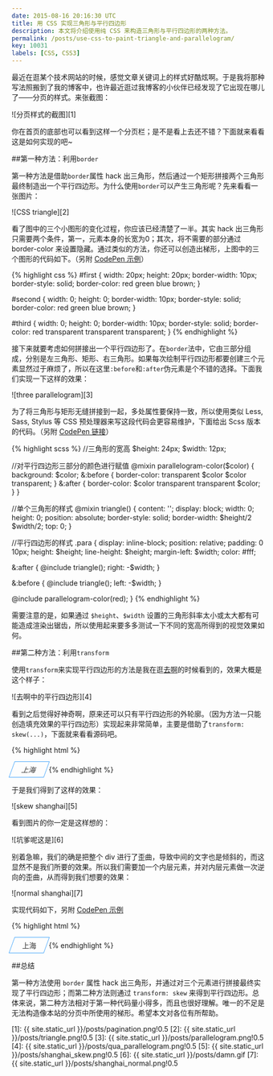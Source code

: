 ```yaml
---
date: 2015-08-16 20:16:30 UTC
title: 用 CSS 实现三角形与平行四边形
description: 本文将介绍使用纯 CSS 来构造三角形与平行四边形的两种方法。
permalink: /posts/use-css-to-paint-triangle-and-parallelogram/
key: 10031
labels: [CSS, CSS3]
---
```


最近在逛某个技术网站的时候，感觉文章关键词上的样式好酷炫啊。于是我将那种写法照搬到了我的博客中，也许最近逛过我博客的小伙伴已经发现了它出现在哪儿了——分页的样式。来张截图：

![分页样式的截图][1]

你在首页的底部也可以看到这样一个分页栏；是不是看上去还不错？下面就来看看这是如何实现的吧~

##第一种方法：利用`border`

第一种方法是借助`border`属性 hack 出三角形，然后通过一个矩形拼接两个三角形最终制造出一个平行四边形。为什么使用`border`可以产生三角形呢？先来看看一张图片：

![CSS triangle][2]

看了图中的三个小图形的变化过程，你应该已经清楚了一半。其实 hack 出三角形只需要两个条件，第一，元素本身的长宽为0；其次，将不需要的部分通过 border-color 来设置隐藏。通过类似的方法，你还可以创造出梯形，上图中的三个图形的代码如下。（另附 [CodePen 示例](http://codepen.io/jerryzou/pen/mJYJym)）

{% highlight css %}
#first {
  width: 20px;
  height: 20px;
  border-width: 10px;
  border-style: solid;
  border-color: red green blue brown;
}

#second {
  width: 0;
  height: 0;
  border-width: 10px;
  border-style: solid;
  border-color: red green blue brown;
}

#third {
  width: 0;
  height: 0;
  border-width: 10px;
  border-style: solid;
  border-color: red transparent transparent transparent;
}
{% endhighlight %}

接下来就要考虑如何拼接出一个平行四边形了。在`border`法中，它由三部分组成，分别是左三角形、矩形、右三角形。如果每次绘制平行四边形都要创建三个元素显然过于麻烦了，所以在这里`:before`和`:after`伪元素是个不错的选择。下面我们实现一下这样的效果：

![three parallelogram][3]

为了将三角形与矩形无缝拼接到一起，多处属性要保持一致，所以使用类似 Less, Sass, Stylus 等 CSS 预处理器来写这段代码会更容易维护，下面给出 Scss 版本的代码。（另附 [CodePen 链接](http://codepen.io/jerryzou/pen/ZGNGWZ?editors=110)）

{% highlight scss %}
//三角形的宽高
$height: 24px;
$width: 12px;

//对平行四边形三部分的颜色进行赋值
@mixin parallelogram-color($color) {
  background: $color;
  &:before { border-color: transparent $color $color transparent; }
  &:after { border-color: $color transparent transparent $color; }
}

//单个三角形的样式
@mixin triangle() {
  content: '';
  display: block;
  width: 0;
  height: 0;
  position: absolute;
  border-style: solid;
  border-width: $height/2 $width/2;
  top: 0;
}

//平行四边形的样式
.para {
  display: inline-block;
  position: relative;
  padding: 0 10px;
  height: $height;
  line-height: $height;
  margin-left: $width;
  color: #fff;

  &:after {
    @include triangle();
    right: -$width;
  }

  &:before {
    @include triangle();
    left: -$width;
  }

  @include parallelogram-color(red);
}
{% endhighlight %}

需要注意的是，如果通过 `$height`、`$width` 设置的三角形斜率太小或太大都有可能造成渲染出锯齿，所以使用起来要多多测试一下不同的宽高所得到的视觉效果如何。

##第二种方法：利用`transform`

使用`transform`来实现平行四边形的方法是我在逛[去啊](http://www.alitrip.com/)的时候看到的，效果大概是这个样子：

![去啊中的平行四边形][4]

看到之后觉得好神奇啊，原来还可以只有平行四边形的外轮廓。（因为方法一只能创造填充效果的平行四边形）实现起来非常简单，主要是借助了`transform: skew(...)`，下面就来看看源码吧。

{% highlight html %}
<style>
.city {
  display: inline-block;
  padding: 5px 20px;
  border: 1px solid #44a5fc;
  color: #333;
  transform: skew(-20deg);
}
</style>

<div class="city">上海</div>
{% endhighlight %}

于是我们得到了这样的效果：

![skew shanghai][5]

看到图片的你一定是这样想的：

![坑爹呢这是][6]

别着急嘛，我们的确是把整个 div 进行了歪曲，导致中间的文字也是倾斜的，而这显然不是我们所要的效果。所以我们需要加一个内层元素，并对内层元素做一次逆向的歪曲，从而得到我们想要的效果：

![normal shanghai][7]

实现代码如下，另附 [CodePen 示例](http://codepen.io/jerryzou/pen/BNeNwV?editors=110)

{% highlight html %}
<style>
.city {
  display: inline-block;
  padding: 5px 20px;
  border: 1px solid #44a5fc;
  color: #333;
  transform: skew(-20deg);
}

.city div {
  transform: skew(20deg);
}
</style>

<div class="city">
  <div>上海</div>
</div>
{% endhighlight %}


##总结

第一种方法使用 `border` 属性 hack 出三角形，并通过对三个元素进行拼接最终实现了平行四边形；而第二种方法则通过 `transform: skew` 来得到平行四边形。总体来说，第二种方法相对于第一种代码量小得多，而且也很好理解。唯一的不足是无法构造像本站的分页中所使用的梯形。希望本文对各位有所帮助。


[1]: {{ site.static_url }}/posts/pagination.png!0.5
[2]: {{ site.static_url }}/posts/triangle.png!0.5
[3]: {{ site.static_url }}/posts/parallelogram.png!0.5
[4]: {{ site.static_url }}/posts/qua_parallelogram.png!0.5
[5]: {{ site.static_url }}/posts/shanghai_skew.png!0.5
[6]: {{ site.static_url }}/posts/damn.gif
[7]: {{ site.static_url }}/posts/shanghai_normal.png!0.5
